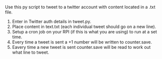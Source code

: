 Use this py script to tweet to a twitter account with content located in a .txt file. 

1) Enter in Twitter auth details in tweet.py.
2) Place content in text.txt (each individual tweet should go on a new line).
3) Setup a cron job on your RPI (if this is what you are using) to run at a set time.
4) Every time a tweet is sent a +1 number will be written to counter.save.
5) Eavery time a new tweet is sent counter.save will be read to work out what line to tweet.
